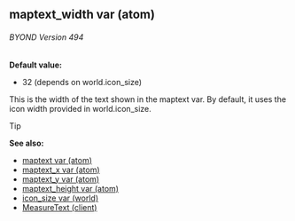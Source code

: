 ## maptext_width var (atom) 
###### BYOND Version 494

**Default value:**
+   32 (depends on world.icon_size)


This is the width of the text shown in the maptext var. By
default, it uses the icon width provided in world.icon_size.

> [!TIP] 
> **See also:**
> +   [maptext var (atom)](/ref/atom/var/maptext.md) 
> +   [maptext_x var (atom)](/ref/atom/var/maptext_x.md) 
> +   [maptext_y var (atom)](/ref/atom/var/maptext_y.md) 
> +   [maptext_height var (atom)](/ref/atom/var/maptext_height.md) 
> +   [icon_size var (world)](/ref/world/var/icon_size.md) 
> +   [MeasureText (client)](ref/client/proc/MeasureText.md) 